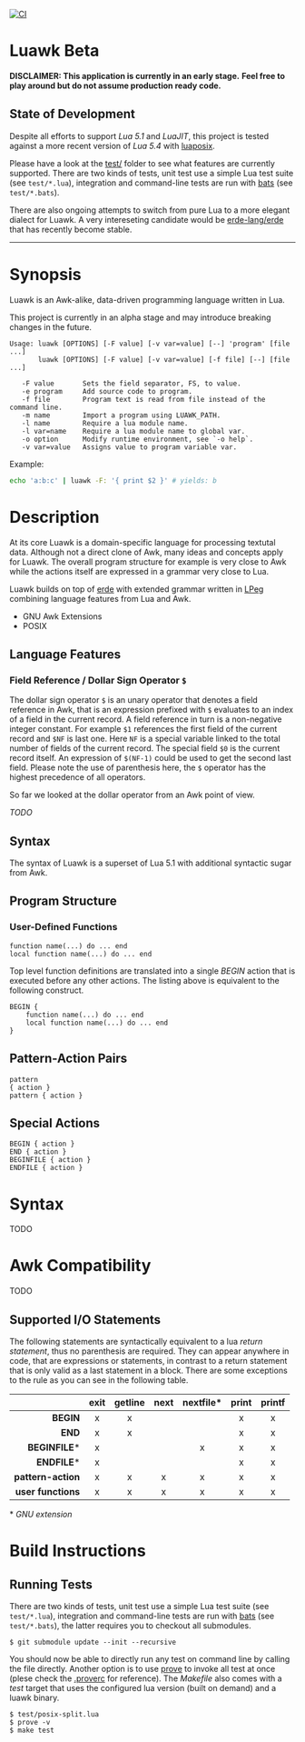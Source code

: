 [![CI](https://github.com/goregath/luawk/actions/workflows/ci.yml/badge.svg)](https://github.com/goregath/luawk/actions/workflows/ci.yml)

Luawk Beta
==========

**DISCLAIMER: This application is currently in an early stage.**
**Feel free to play around but do not assume production ready code.**

State of Development
--------------------
Despite all efforts to support *Lua 5.1* and *LuaJIT*, this project is tested against a more recent version of *Lua 5.4*
with [luaposix].

Please have a look at the [test/] folder to see what features are currently supported. There are two kinds of tests,
unit test use a simple Lua test suite (see `test/*.lua`), integration and command-line tests are run with [bats] (see
`test/*.bats`).

There are also ongoing attempts to switch from pure Lua to a more elegant dialect for Luawk. A very intereseting
candidate would be [erde-lang/erde][erde-lang] that has recently become stable.

---

Synopsis
========

Luawk is an Awk-alike, data-driven programming language written in Lua.

This project is currently in an alpha stage and may introduce breaking changes in the future.

```plain
Usage: luawk [OPTIONS] [-F value] [-v var=value] [--] 'program' [file ...]
       luawk [OPTIONS] [-F value] [-v var=value] [-f file] [--] [file ...]

   -F value       Sets the field separator, FS, to value.
   -e program     Add source code to program.
   -f file        Program text is read from file instead of the command line.
   -m name        Import a program using LUAWK_PATH.
   -l name        Require a lua module name.
   -l var=name    Require a lua module name to global var.
   -o option      Modify runtime environment, see `-o help`.
   -v var=value   Assigns value to program variable var.
```

Example:

```bash
echo 'a:b:c' | luawk -F: '{ print $2 }' # yields: b
```

Description
===========

At its core Luawk is a domain-specific language for processing textutal data. Although not a direct clone of Awk, many
ideas and concepts apply for Luawk. The overall program structure for example is very close to Awk while the actions
itself are expressed in a grammar very close to Lua.

Luawk builds on top of [erde][erde-lang] with extended grammar written in [LPeg][lpeg] combining language features from
Lua and Awk.

* GNU Awk Extensions
* POSIX

Language Features
-----------------

### Field Reference / Dollar Sign Operator `$`

The dollar sign operator `$` is an unary operator that denotes a field reference in Awk, that is an expression prefixed
with `$` evaluates to an index of a field in the current record. A field reference in turn is a non-negative integer
constant. For example `$1` references the first field of the current record and `$NF` is last one. Here `NF` is a
special variable linked to the total number of fields of the current record. The special field `$0` is the current
record itself. An expression of `$(NF-1)` could be used to get the second last field. Please note the use of parenthesis
here, the `$` operator has the highest precedence of all operators.

So far we looked at the dollar operator from an Awk point of view.

*TODO*

Syntax
------

The syntax of Luawk is a superset of Lua 5.1 with additional syntactic sugar from Awk.

Program Structure
-----------------

### User-Defined Functions

    function name(...) do ... end
    local function name(...) do ... end

Top level function definitions are translated into a single *BEGIN* action that is executed before any other actions.
The listing above is equivalent to the following construct.

    BEGIN {
        function name(...) do ... end
        local function name(...) do ... end
    }

## Pattern-Action Pairs

    pattern
    { action }
    pattern { action }

## Special Actions

    BEGIN { action }
    END { action }
    BEGINFILE { action }
    ENDFILE { action }

# Syntax

TODO

# Awk Compatibility

TODO

## Supported I/O Statements

The following statements are syntactically equivalent to a lua *return statement*, thus no parenthesis are required.
They can appear anywhere in code, that are expressions or statements, in contrast to a return statement that is only
valid as a last statement in a block. There are some exceptions to the rule as you can see in the following table.

|                      | **exit** | **getline** | **next** | **nextfile\*** | **print** | **printf** |
|---------------------:|:--------:|:-----------:|:--------:|:--------------:|:---------:|:----------:|
|          **BEGIN**   |     x    |      x      |          |                |     x     |      x     |
|            **END**   |     x    |      x      |          |                |     x     |      x     |
|      **BEGINFILE**\* |     x    |             |          |        x       |     x     |      x     |
|        **ENDFILE**\* |     x    |             |          |                |     x     |      x     |
| **pattern-action**   |     x    |      x      |     x    |        x       |     x     |      x     |
| **user functions**   |     x    |      x      |     x    |        x       |     x     |      x     |

\* *GNU extension*

Build Instructions
==================

Running Tests
-------------

There are two kinds of tests, unit test use a simple Lua test suite (see `test/*.lua`), integration and command-line
tests are run with [bats] (see `test/*.bats`), the latter requires you to checkout all submodules.

    $ git submodule update --init --recursive

You should now be able to directly run any test on command line by calling the file directly. Another option is to use
[prove] to invoke all test at once (plese check the [.proverc](.proverc) for reference). The *Makefile* also comes with a *test*
target that uses the configured lua version (built on demand) and a luawk binary.

    $ test/posix-split.lua
    $ prove -v
    $ make test

[test/]: test/
[bats]: https://bats-core.readthedocs.io/
[erde-lang]: https://erde-lang.github.io/
[lpeg]: https://www.inf.puc-rio.br/~roberto/lpeg/
[lpeglabel]: https://github.com/sqmedeiros/lpeglabel
[luaposix]: http://luaposix.github.io/luaposix
[prove]: https://perldoc.perl.org/prove
